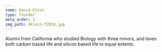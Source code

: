 ```yaml
---
name: David Klein
type: founder
meta_order: 2
img_path: dklein-f2018.jpg
---
```

Alumni from California who studied Biology with three minors,
and loves both carbon based life and silicon based life to equal extents.
